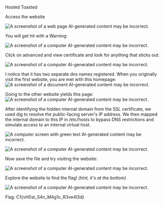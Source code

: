 Hosted Toasted

Access the website

![A screenshot of a web page AI-generated content may be
incorrect.](images/image1.png)

You will get hit with a Warning:

![A screenshot of a computer AI-generated content may be
incorrect.](images/image2.png)

Click on advanced and view certificate and look for anything that sticks
out:

![A screenshot of a computer AI-generated content may be
incorrect.](images/image3.png)

I notice that it has two separate dns names registered. When you
originally visit the first website, you are met with this homepage: ![A
screenshot of a document AI-generated content may be
incorrect.](images/image4.png)

Going to the other website yields this page:\
![A screenshot of a computer AI-generated content may be
incorrect.](images/image5.png)

After identifying the hidden internal domain from the SSL certificate,
we used dig to resolve the public-facing server's IP address. We then
mapped the internal domain to this IP in /etc/hosts to bypass DNS
restrictions and simulate access to an internal virtual host.

![A computer screen with green text AI-generated content may be
incorrect.](images/image6.png)

![A screenshot of a computer AI-generated content may be
incorrect.](images/image7.png)

Now save the file and try visiting the website:

![A screenshot of a computer AI-generated content may be
incorrect.](images/image8.png)

Explore the website to find the flag! *(hint, it's at the bottom)*

![A screenshot of a computer AI-generated content may be
incorrect.](images/image9.png)

Flag: C1{vH0st_S4n_M4g1c_R3ve4l3d}


